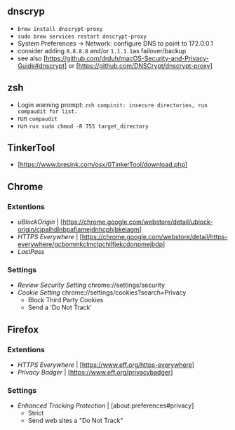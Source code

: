 
## dnscryp
* `brew install dnscrypt-proxy`
* `sudo brew services restart dnscrypt-proxy`
* System Preferences -> Network: configure DNS to point to 172.0.0.1
* consider adding `8.8.8.8` and/or `1.1.1.1`as failover/backup
* see also [https://github.com/drduh/macOS-Security-and-Privacy-Guide#dnscrypt] or [https://github.com/DNSCrypt/dnscrypt-proxy]

## zsh
* Login warning prompt: `zsh compinit: insecure directories, run compaudit for list.`
* run `compaudit`
* run `run sudo chmod -R 755 target_directory`

## TinkerTool
* [https://www.bresink.com/osx/0TinkerTool/download.php]

## Chrome
### Extentions
* _uBlockOrigin_ | [https://chrome.google.com/webstore/detail/ublock-origin/cjpalhdlnbpafiamejdnhcphjbkeiagm]
* _HTTPS Everywhere_ | [https://chrome.google.com/webstore/detail/https-everywhere/gcbommkclmclpchllfjekcdonpmejbdp]
* _LastPass_ 

### Settings

* _Review Security Setting_ chrome://settings/security
* _Cookie Setting_ chrome://settings/cookies?search=Privacy
	* Block Third Party Cookies
	* Send a 'Do Not Track'

## Firefox

### Extentions
* _HTTPS Everywhere_ | [https://www.eff.org/https-everywhere]
* _Privacy Badger_ | [https://www.eff.org/privacybadger]

### Settings
* _Enhanced Tracking Protection_ | [about:preferences#privacy]
	* Strict
	* Send web sites a "Do Not Track" 
